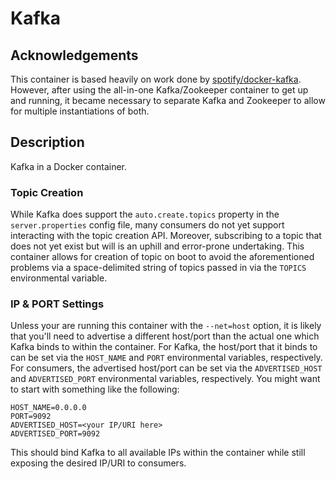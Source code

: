 # Kafka

## Acknowledgements
This container is based heavily on work done by [spotify/docker-kafka](https://github.com/spotify/docker-kafka). However, after using the all-in-one Kafka/Zookeeper container to get up and running, it became necessary to separate Kafka and Zookeeper to allow for multiple instantiations of both.

## Description
Kafka in a Docker container.

### Topic Creation
While Kafka does support the `auto.create.topics` property in the `server.properties` config file, many consumers do not yet support interacting with the topic creation API.  Moreover, subscribing to a topic that does not yet exist but will is an uphill and error-prone undertaking.  This container allows for creation of topic on boot to avoid the aforementioned problems via a space-delimited string of topics passed in via the `TOPICS` environmental variable.

### IP & PORT Settings
Unless your are running this container with the `--net=host` option, it is likely that you'll need to advertise a different host/port than the actual one which Kafka binds to within the container.  For Kafka, the host/port that it binds to can be set via the `HOST_NAME` and `PORT` environmental variables, respectively.  For consumers, the advertised host/port can be set via the `ADVERTISED_HOST` and `ADVERTISED_PORT` environmental variables, respectively.
You might want to start with something like the following:
```
HOST_NAME=0.0.0.0
PORT=9092
ADVERTISED_HOST=<your IP/URI here>
ADVERTISED_PORT=9092
```
This should bind Kafka to all available IPs within the container while still exposing the desired IP/URI to consumers.
